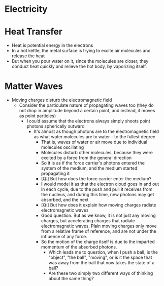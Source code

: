 # Electricity

# Heat Transfer
- Heat is potential energy in the electrons
- In a hot kettle, the metal surface is trying to excite air molecules and release the heat
- But when you pour water on it, since the molecules are closer, they conduct heat quickly and relieve the hot body, by vaporizing itself.
# Matter Waves
- Moving charges disturb the electromagnetic field
	- Consider the particulate nature of propagating waves too (they do not drop in amplitude beyond a certain point, and instead, it moves as point particles)
		- I could assume that the electrons always simply shoots point photons spherically outward
			- It's almost as though photons are to the electromagnetic field as what water molecules are to water - to the fullest degree
				- That is, waves of water or air move due to individual molecules oscillating
				- Molecules disturb other molecules, because they were excited by a force from the general direction
				- So it is as if the force carrier's photons entered the system of the medium, and the medium started propagating it
				- [Q:] But how does the force carrier enter the medium?
				- I would model it as that the electron cloud goes in and out in each cycle, due to the push and pull it receives from the nucleus, and during this time, new photons may get absorbed, and the next 
				- [Q:] But how does it explain how moving charges radiate electromagnetic waves
				- Good question. But as we know, it is not just any moving charges, but accelerating charges that radiate electromagnetic waves. Plain moving charges only move from a relative frame of reference, and are not under the influence of any force.
				- So the motion of the charge itself is due to the imparted momentum of the absorbed photons.
					- Which leads me to question, when I push a ball, is the "object", "the ball", "moving", or is it the space that was away from the ball that now takes the state of a ball?
					- Are these two simply two different ways of thinking about the same thing?